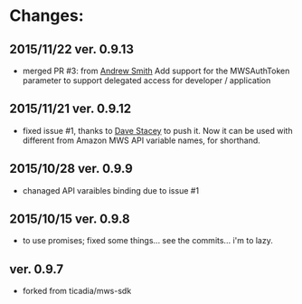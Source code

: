 Changes:
=======

2015/11/22 ver. 0.9.13
---------------------
* merged PR #3:
from [Andrew Smith](https://github.com/emertechie)
Add support for the MWSAuthToken parameter to support delegated access for developer / application

2015/11/21 ver. 0.9.12
---------------------
* fixed issue #1, thanks to [Dave Stacey](https://github.com/davestacey) to push it.
Now it can be used with different from Amazon MWS API variable names, for shorthand.

2015/10/28 ver. 0.9.9
--------------------
* chanaged API varaibles binding due to issue #1

2015/10/15 ver. 0.9.8
--------------------
* to use promises;
fixed some things... see the commits... i'm to lazy.

ver. 0.9.7
---------
* forked from ticadia/mws-sdk

